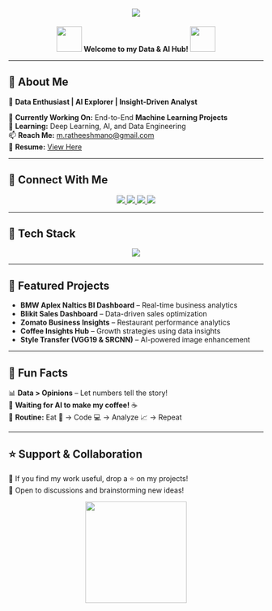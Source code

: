 <!-- 🔥 Interactive Header -->
<h1 align="center">
  <img src="https://readme-typing-svg.herokuapp.com?font=Orbitron&size=35&color=%23F7B93E&center=true&vCenter=true&width=600&height=50&lines=🚀+Data+Analyst+|+AI+Enthusiast+🚀;⚡+Turning+Data+into+Intelligence+⚡;💡+Exploring+Machine+Learning+💡" />
</h1>

<p align="center">
  <img src="https://media.giphy.com/media/QTfX9Ejfra3ZmNxh6B/giphy.gif" width="50">
  <b>Welcome to my Data & AI Hub!</b>
  <img src="https://media.giphy.com/media/QTfX9Ejfra3ZmNxh6B/giphy.gif" width="50">
</p>

---

## 🌟 About Me  
🚀 **Data Enthusiast | AI Explorer | Insight-Driven Analyst**  

🔭 **Currently Working On:** End-to-End **Machine Learning Projects**  
🌱 **Learning:** Deep Learning, AI, and Data Engineering  
📫 **Reach Me:** [m.ratheeshmano@gmail.com](mailto:m.ratheeshmano@gmail.com)  
📄 **Resume:** [View Here](https://drive.google.com/file/d/1kOCRH9Ppb89zcoEFahhOeMqlbedJJ-I-/view?usp=drive_link)  

---

## 🔗 Connect With Me  
<p align="center">
  <a href="https://linkedin.com/in/ratheesh-mano" target="_blank">
    <img src="https://img.shields.io/badge/LinkedIn-0077B5?style=for-the-badge&logo=linkedin&logoColor=white" />
  </a>
  <a href="https://www.hackerrank.com/m_ratheeshmano" target="_blank">
    <img src="https://img.shields.io/badge/HackerRank-2EC866?style=for-the-badge&logo=hackerrank&logoColor=white" />
  </a>
  <a href="https://www.leetcode.com/_ratheeshmano" target="_blank">
    <img src="https://img.shields.io/badge/LeetCode-FFA116?style=for-the-badge&logo=leetcode&logoColor=black" />
  </a>
  <a href="https://discord.gg/4N8zhKTBRr" target="_blank">
    <img src="https://img.shields.io/badge/Discord-5865F2?style=for-the-badge&logo=discord&logoColor=white" />
  </a>
</p>

---

## 🚀 Tech Stack  
<p align="center">
  <img src="https://skillicons.dev/icons?i=python,mysql,mongodb,git,github,linux,tensorflow,pandas,scikit-learn,matplotlib,seaborn" />
</p>

---

## 📌 Featured Projects  
- **BMW Aplex Naltics BI Dashboard** – Real-time business analytics  
- **Blikit Sales Dashboard** – Data-driven sales optimization  
- **Zomato Business Insights** – Restaurant performance analytics  
- **Coffee Insights Hub** – Growth strategies using data insights  
- **Style Transfer (VGG19 & SRCNN)** – AI-powered image enhancement  

---

## 🎯 Fun Facts  
📊 **Data > Opinions** – Let numbers tell the story!  
🤖 **Waiting for AI to make my coffee!** ☕  
🔁 **Routine:** Eat 🍔 → Code 💻 → Analyze 📈 → Repeat  

---

## ⭐ Support & Collaboration  
🌟 If you find my work useful, drop a ⭐️ on my projects!  
💬 Open to discussions and brainstorming new ideas!  

<p align="center">
  <img src="https://media.giphy.com/media/26BRrSvJUa0crqw4E/giphy.gif" width="200">
</p>
